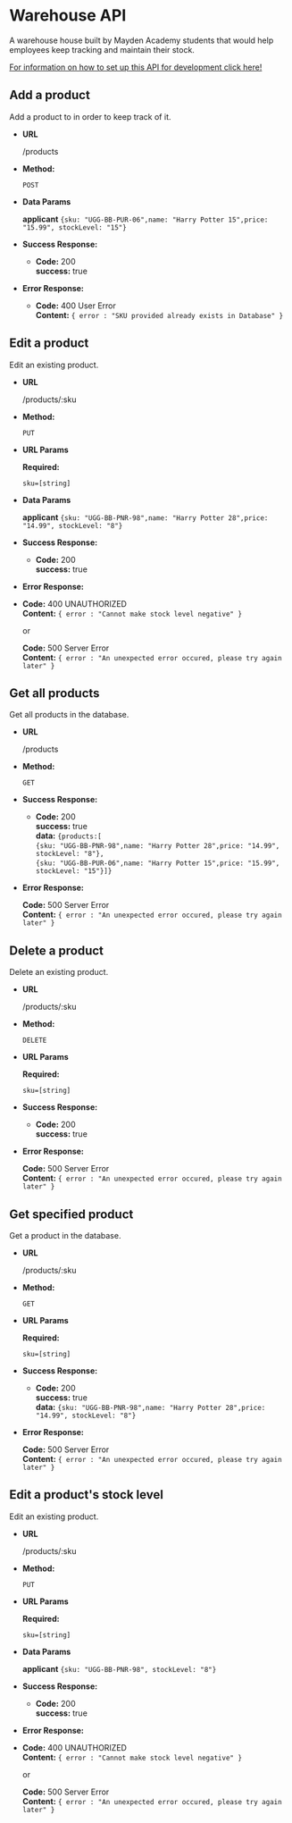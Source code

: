 # Warehouse API

A warehouse house built by Mayden Academy students that would help employees keep tracking and maintain their stock.

[For information on how to set up this API for development click here!](setup.md)


**Add a product**
----
  Add a product to in order to keep track of it.

* **URL**

  /products

* **Method:**
 
   `POST`
 
* **Data Params**

   **applicant** `{sku: "UGG-BB-PUR-06",name: "Harry Potter 15",price: "15.99", stockLevel: "15"}`

* **Success Response:**
 
  * **Code:** 200 <br />
    **success:** true <br />
 
* **Error Response:**

  * **Code:** 400 User Error <br />
    **Content:** `{ error : "SKU provided already exists in Database" }`


**Edit a product**
----
  Edit an existing product.

* **URL**

  /products/:sku

* **Method:**

   `PUT`
   
*  **URL Params**
 
   **Required:**
  
   `sku=[string]`
    
* **Data Params**

   **applicant** `{sku: "UGG-BB-PNR-98",name: "Harry Potter 28",price: "14.99", stockLevel: "8"}`

* **Success Response:**
 
  * **Code:** 200 <br />
    **success:** true <br />
 
* **Error Response:**

* **Code:** 400 UNAUTHORIZED <br />
  **Content:** `{ error : "Cannot make stock level negative" }`
    
    or 
    
  **Code:** 500 Server Error <br />
  **Content:** `{ error : "An unexpected error occured, please try again later" }`
  
  
**Get all products**
----
  Get all products in the database.

* **URL**

  /products

* **Method:**

   `GET`

* **Success Response:**
 
  * **Code:** 200 <br />
    **success:** true <br />
    **data:** `{products:[` <br />
     `{sku: "UGG-BB-PNR-98",name: "Harry Potter 28",price: "14.99", stockLevel: "8"},` <br />
    `{sku: "UGG-BB-PUR-06",name: "Harry Potter 15",price: "15.99", stockLevel: "15"}]}`
 
* **Error Response:**
    
  **Code:** 500 Server Error <br />
  **Content:** `{ error : "An unexpected error occured, please try again later" }`
  
  
**Delete a product**
----
  Delete an existing product.

* **URL**

  /products/:sku

* **Method:**

   `DELETE`
   
*  **URL Params**
 
   **Required:**
  
   `sku=[string]`

* **Success Response:**
 
  * **Code:** 200 <br />
    **success:** true <br />
 
* **Error Response:**
    
  **Code:** 500 Server Error <br />
  **Content:** `{ error : "An unexpected error occured, please try again later" }`


**Get specified product**
----
  Get a product in the database.

* **URL**

  /products/:sku

* **Method:**

   `GET`

*  **URL Params**
 
   **Required:**
  
   `sku=[string]`

* **Success Response:**
 
  * **Code:** 200 <br />
    **success:** true <br />
    **data:** `{sku: "UGG-BB-PNR-98",name: "Harry Potter 28",price: "14.99", stockLevel: "8"}`

* **Error Response:**
    
  **Code:** 500 Server Error <br />
  **Content:** `{ error : "An unexpected error occured, please try again later" }`
  
 
 
**Edit a product's stock level**
----
  Edit an existing product.

* **URL**

  /products/:sku

* **Method:**

   `PUT`
   
*  **URL Params**
 
   **Required:**
  
   `sku=[string]`
    
* **Data Params**

   **applicant** `{sku: "UGG-BB-PNR-98", stockLevel: "8"}`

* **Success Response:**
 
  * **Code:** 200 <br />
    **success:** true <br />
 
* **Error Response:**

* **Code:** 400 UNAUTHORIZED <br />
  **Content:** `{ error : "Cannot make stock level negative" }`
    
    or 
    
  **Code:** 500 Server Error <br />
  **Content:** `{ error : "An unexpected error occured, please try again later" }`
  
  
  
  
  

    
    
    

